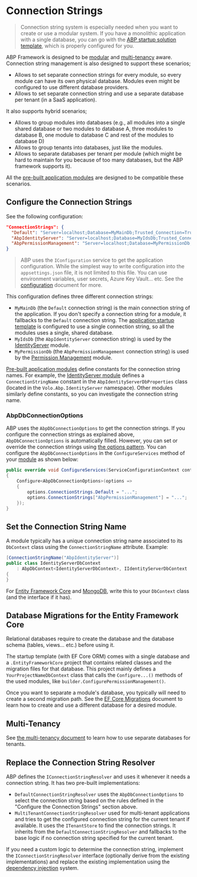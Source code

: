 # Connection Strings

> Connection string system is especially needed when you want to create or use a modular system. If you have a monolithic application with a single database, you can go with the [ABP startup solution template](Startup-Templates/Application.md), which is properly configured for you.

ABP Framework is designed to be [modular](Module-Development-Basics.md) and [multi-tenancy](Multi-Tenancy.md) aware. Connection string management is also designed to support these scenarios;

* Allows to set separate connection strings for every module, so every module can have its own physical database. Modules even might be configured to use different database providers.
* Allows to set separate connection string and use a separate database per tenant (in a SaaS application).

It also supports hybrid scenarios;

* Allows to group modules into databases (e.g., all modules into a single shared database or two modules to database A, three modules to database B, one module to database C and rest of the modules to database D)
* Allows to group tenants into databases, just like the modules.
* Allows to separate databases per tenant per module (which might be hard to maintain for you because of too many databases, but the ABP framework supports it).

All the [pre-built application modules](Modules/Index.md) are designed to be compatible these scenarios.

## Configure the Connection Strings

See the following configuration:

````json
"ConnectionStrings": {
  "Default": "Server=localhost;Database=MyMainDb;Trusted_Connection=True;",
  "AbpIdentityServer": "Server=localhost;Database=MyIdsDb;Trusted_Connection=True;",
  "AbpPermissionManagement": "Server=localhost;Database=MyPermissionDb;Trusted_Connection=True;"
}
````

> ABP uses the `IConfiguration` service to get the application configuration. While the simplest way to write configuration into the `appsettings.json` file, it is not limited to this file. You can use environment variables, user secrets, Azure Key Vault... etc. See the [configuration](Configuration.md) document for more.

This configuration defines three different connection strings:

* `MyMainDb` (the `Default` connection string) is the main connection string of the application. If you don't specify a connection string for a module, it fallbacks to the `Default` connection string. The [application startup template](Startup-Templates/Application.md) is configured to use a single connection string, so all the modules uses a single, shared database.
* `MyIdsDb` (the `AbpIdentityServer` connection string) is used by the [IdentityServer](Modules/IdentityServer.md) module.
* `MyPermissionDb` (the `AbpPermissionManagement` connection string) is used by the [Permission Management](Modules/Permission-Management.md) module.

[Pre-built application modules](Modules/Index.md) define constants for the connection string names. For example, the [IdentityServer module](Modules/IdentityServer.md) defines a ` ConnectionStringName ` constant in the ` AbpIdentityServerDbProperties ` class (located in the ` Volo.Abp.IdentityServer ` namespace). Other modules similarly define constants, so you can investigate the connection string name.

### AbpDbConnectionOptions

ABP uses the `AbpDbConnectionOptions` to get the connection strings. If you configure the connection strings as explained above, `AbpDbConnectionOptions` is automatically filled. However, you can set or override the connection strings using [the options pattern](Options.md). You can configure the `AbpDbConnectionOptions` in the `ConfigureServices` method of your [module](Module-Development-Basics.md) as shown below:

````csharp
public override void ConfigureServices(ServiceConfigurationContext context)
{
    Configure<AbpDbConnectionOptions>(options =>
    {
        options.ConnectionStrings.Default = "...";
        options.ConnectionStrings["AbpPermissionManagement"] = "...";
    });
}
````

## Set the Connection String Name

A module typically has a unique connection string name associated to its `DbContext` class using the `ConnectionStringName` attribute. Example:

````csharp
[ConnectionStringName("AbpIdentityServer")]
public class IdentityServerDbContext
    : AbpDbContext<IdentityServerDbContext>, IIdentityServerDbContext
{
}
````

For [Entity Framework Core](Entity-Framework-Core.md) and [MongoDB](MongoDB.md), write this to your `DbContext` class (and the interface if it has).

## Database Migrations for the Entity Framework Core

Relational databases require to create the database and the database schema (tables, views... etc.) before using it.

The startup template (with EF Core ORM) comes with a single database and a `.EntityFrameworkCore` project that contains related classes and the migration files for that database. This project mainly defines a `YourProjectNameDbContext` class that calls the `Configure...()` methods of the used modules, like `builder.ConfigurePermissionManagement()`.

Once you want to separate a module's database, you typically will need to create a second migration path. See the [EF Core Migrations](Entity-Framework-Core-Migrations.md) document to learn how to create and use a different database for a desired module.

## Multi-Tenancy

See [the multi-tenancy document](Multi-Tenancy.md) to learn how to use separate databases for tenants.

## Replace the Connection String Resolver

ABP defines the `IConnectionStringResolver` and uses it whenever it needs a connection string. It has two pre-built implementations:

* `DefaultConnectionStringResolver` uses the `AbpDbConnectionOptions` to select the connection string based on the rules defined in the "Configure the Connection Strings" section above.
* `MultiTenantConnectionStringResolver` used for multi-tenant applications and tries to get the configured connection string for the current tenant if available. It uses the `ITenantStore` to find the connection strings. It inherits from the `DefaultConnectionStringResolver` and fallbacks to the base logic if no connection string specified for the current tenant.

If you need a custom logic to determine the connection string, implement the `IConnectionStringResolver` interface (optionally derive from the existing implementations) and replace the existing implementation using the [dependency injection](Dependency-Injection.md) system.